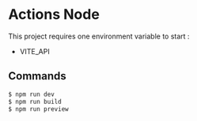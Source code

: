 # Actions Node
This project requires one environment variable to start :
- VITE_API

## Commands
```sh
$ npm run dev
$ npm run build
$ npm run preview
```
